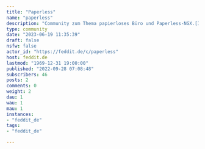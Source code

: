 ```yaml
---
title: "Paperless" 
name: "paperless"
description: "Community zum Thema papierloses Büro und Paperless-NGX.[Icon](https://www.flaticon.com/free-icons/paper-plane)"
type: community
date: "2023-06-19 11:35:39"
draft: false
nsfw: false
actor_id: "https://feddit.de/c/paperless"
host: feddit.de
lastmod: "1969-12-31 19:00:00"
published: "2022-09-28 07:08:48"
subscribers: 46
posts: 2
comments: 0
weight: 2
dau: 1
wau: 1
mau: 1
instances:
- "feddit_de"
tags: 
- "feddit_de"

---
```

